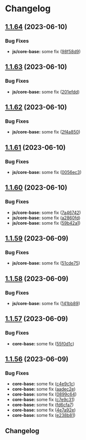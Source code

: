# Changelog

## [1.1.64](https://github.com/applitools/eyes.sdk.javascript1/compare/js/core-base@1.1.63...js/core-base@1.1.64) (2023-06-10)


### Bug Fixes

* **js/core-base:** some fix ([98f58d9](https://github.com/applitools/eyes.sdk.javascript1/commit/98f58d936ba79a3ecbee35f5a1e7b3c8110db026))

## [1.1.63](https://github.com/applitools/eyes.sdk.javascript1/compare/js/core-base@1.1.62...js/core-base@1.1.63) (2023-06-10)


### Bug Fixes

* **js/core-base:** some fix ([201efdd](https://github.com/applitools/eyes.sdk.javascript1/commit/201efdd5de78cbf4461120532c2454d54e95c3f7))

## [1.1.62](https://github.com/applitools/eyes.sdk.javascript1/compare/js/core-base@1.1.61...js/core-base@1.1.62) (2023-06-10)


### Bug Fixes

* **js/core-base:** some fix ([2f4a850](https://github.com/applitools/eyes.sdk.javascript1/commit/2f4a8507e09d3aea0bd37eef506a67c380623759))

## [1.1.61](https://github.com/applitools/eyes.sdk.javascript1/compare/js/core-base@1.1.60...js/core-base@1.1.61) (2023-06-10)


### Bug Fixes

* **js/core-base:** some fix ([0056ec3](https://github.com/applitools/eyes.sdk.javascript1/commit/0056ec3f992d355833cb80d513df696c4b1b4ef4))

## [1.1.60](https://github.com/applitools/eyes.sdk.javascript1/compare/js/core-base@1.1.59...js/core-base@1.1.60) (2023-06-10)


### Bug Fixes

* **js/core-base:** some fix ([7a46742](https://github.com/applitools/eyes.sdk.javascript1/commit/7a46742ae2efc052efb6d866a94d789adf543865))
* **js/core-base:** some fix ([a2860fd](https://github.com/applitools/eyes.sdk.javascript1/commit/a2860fd10c90ddc17dad9196b4eb80f3197be138))
* **js/core-base:** some fix ([59b42a1](https://github.com/applitools/eyes.sdk.javascript1/commit/59b42a12152740639497fd1a2cae9f8208241577))

## [1.1.59](https://github.com/applitools/eyes.sdk.javascript1/compare/js/core-base@1.1.58...js/core-base@1.1.59) (2023-06-09)


### Bug Fixes

* **js/core-base:** some fix ([51cde75](https://github.com/applitools/eyes.sdk.javascript1/commit/51cde75f8e99040b8a553ee476ff2c6ee498cf90))

## [1.1.58](https://github.com/applitools/eyes.sdk.javascript1/compare/js/core-base-v1.1.57...js/core-base@1.1.58) (2023-06-09)


### Bug Fixes

* **js/core-base:** some fix ([141bb89](https://github.com/applitools/eyes.sdk.javascript1/commit/141bb891672bb401a7dab6a0caa0ba030278a132))

## [1.1.57](https://github.com/applitools/eyes.sdk.javascript1/compare/core-base@1.1.56...core-base@1.1.57) (2023-06-09)


### Bug Fixes

* **core-base:** some fix ([55f0d1c](https://github.com/applitools/eyes.sdk.javascript1/commit/55f0d1c8dc431e36a2149ab198c00e97b468fdc8))

## [1.1.56](https://github.com/applitools/eyes.sdk.javascript1/compare/core-base-v1.1.55...core-base@1.1.56) (2023-06-09)


### Bug Fixes

* **core-base:** some fix ([c4e9c1c](https://github.com/applitools/eyes.sdk.javascript1/commit/c4e9c1cc008aac9d999935ec167280fb1af368d6))
* **core-base:** some fix ([aadec2e](https://github.com/applitools/eyes.sdk.javascript1/commit/aadec2e0ca0c3467367fe6e5e3c83c3f4e316dd3))
* **core-base:** some fix ([0899c64](https://github.com/applitools/eyes.sdk.javascript1/commit/0899c644f69a652d615bcac7fd42d7d5793cbc88))
* **core-base:** some fix ([c7e9c31](https://github.com/applitools/eyes.sdk.javascript1/commit/c7e9c3123e423016956a05f6a97a1be51a73f319))
* **core-base:** some fix ([fd6cfa7](https://github.com/applitools/eyes.sdk.javascript1/commit/fd6cfa7f20cc819ce3685f9000fb6c9858de311b))
* **core-base:** some fix ([4e7a92e](https://github.com/applitools/eyes.sdk.javascript1/commit/4e7a92e572d9f6da592c66aae86e77e33be6f345))
* **core-base:** some fix ([e238b81](https://github.com/applitools/eyes.sdk.javascript1/commit/e238b813733606e9cfddba8a82ec03a1a2c97637))

## Changelog
